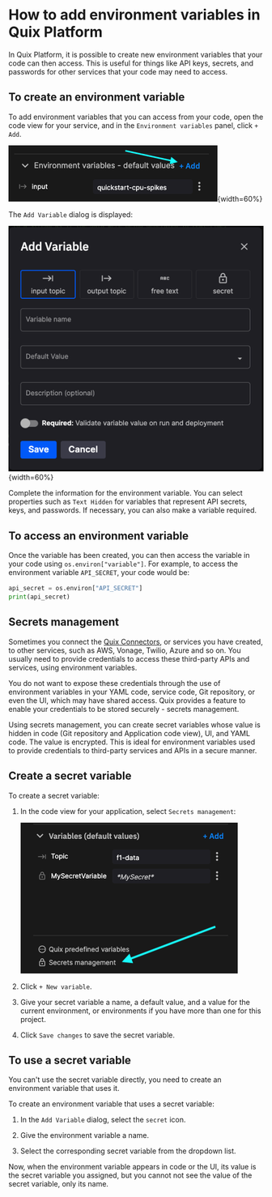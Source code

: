 # How to add environment variables in Quix Platform

In Quix Platform, it is possible to create new environment variables that your code can then access. This is useful for things like API keys, secrets, and passwords for other services that your code may need to access.

## To create an environment variable

To add environment variables that you can access from your code, open the code view for your service, and in the `Environment variables` panel, click `+ Add`. 

![Add environment variable](../images/how-to/env-variables/add-env-var.png){width=60%}

The `Add Variable` dialog is displayed:

![Add variable dialog](../images/how-to/env-variables/add-env-var-dialog.png){width=60%}

Complete the information for the environment variable. You can select properties such as `Text Hidden` for variables that represent API secrets, keys, and passwords. If necessary, you can also make a variable required.

## To access an environment variable

Once the variable has been created, you can then access the variable in your code using `os.environ["variable"]`. For example, to access the environment variable `API_SECRET`, your code would be:

```python
api_secret = os.environ["API_SECRET"]
print(api_secret)
```

## Secrets management

Sometimes you connect the [Quix Connectors](../connectors/index.md), or services you have created, to other services, such as AWS, Vonage, Twilio, Azure and so on. You usually need to provide credentials to access these third-party APIs and services, using environment variables. 

You do not want to expose these credentials through the use of environment variables in your YAML code, service code, Git repository, or even the UI, which may have shared access. Quix provides a feature to enable your credentials to be stored securely - secrets management.

Using secrets management, you can create secret variables whose value is hidden in code (Git repository and Application code view), UI, and YAML code. The value is encrypted. This is ideal for environment variables used to provide credentials to third-party services and APIs in a secure manner.

## Create a secret variable

To create a secret variable:

1. In the code view for your application, select `Secrets management`:

    ![secrets management](../images/how-to/env-variables/secrets-management.png)

2. Click `+ New variable`.

3. Give your secret variable a name, a default value, and a value for the current environment, or environments if you have more than one for this project. 

4. Click `Save changes` to save the secret variable.

## To use a secret variable

You can't use the secret variable directly, you need to create an environment variable that uses it. 

To create an environment variable that uses a secret variable:

1. In the `Add Variable` dialog, select the `secret` icon.

2. Give the environment variable a name.

3. Select the corresponding secret variable from the dropdown list.

Now, when the environment variable appears in code or the UI, its value is the secret variable you assigned, but you cannot not see the value of the secret variable, only its name.
